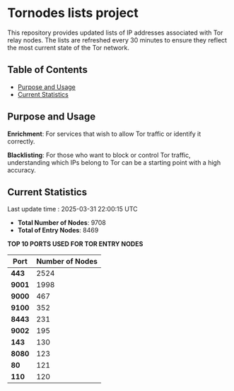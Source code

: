 # Tornodes lists project

This repository provides updated lists of IP addresses associated with Tor relay nodes. The lists are refreshed every 30 minutes to ensure they reflect the most current state of the Tor network.

## Table of Contents

- [Purpose and Usage](#purpose-and-usage)
- [Current Statistics](#current-statistics)


## Purpose and Usage

**Enrichment**: For services that wish to allow Tor traffic or identify it correctly.

**Blacklisting**: For those who want to block or control Tor traffic, understanding which IPs belong to Tor can be a starting point with a high accuracy.

## Current Statistics

Last update time : 2025-03-31 22:00:15 UTC

- **Total Number of Nodes**: 9708
- **Total of Entry Nodes**: 8469

**TOP 10 PORTS USED FOR TOR ENTRY NODES**

| **Port** | **Number of Nodes** |
|------|-----------------|
| **443**   | 2524  |
| **9001**   | 1998  |
| **9000**   | 467  |
| **9100**   | 352  |
| **8443**   | 231  |
| **9002**   | 195  |
| **143**   | 130  |
| **8080**   | 123  |
| **80**   | 121  |
| **110**   | 120  |

